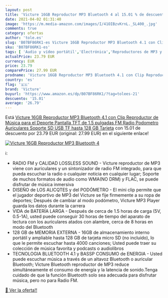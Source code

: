 ```yaml
---
layout: post
title: 'Victure 16GB Reproductor MP3 Bluetooth 4 al 15.01 % de descuento'
date: 2021-04-02 01:31:40
image: 'https://m.media-amazon.com/images/I/41OIBzvKrnL._SL400_.jpg'
comments: true
category: ofertas
author: 'tole.es'
slug: 'B07BF86RK1-es Victure 16GB Reproductor MP3 Bluetooth 4.1 con Clip...'
sku: 'B07BF86RK1-es'
tags: [ 'Audio y vídeo portátil','Electrónica','Reproductores de MP3 y MP4 portátiles','auriculares','bluetooth','victure', ]
actualPrice: 23.79 EUR
currency: EUR
price: 23.79
comparePrice: 27.99 EUR
prodname: 'Victure 16GB Reproductor MP3 Bluetooth 4.1 con Clip Reproductor de Música para el Deporte Pantalla TFT de 1.5 pulgadas  FM Radio  Podometro  Auriculares  Soporte SD USB TF hasta 128 GB Tarjeta'
country: 'es'
flag: '🇪🇸'
brand: 'Victure'
buyurl: 'https://www.amazon.es/dp/B07BF86RK1/?tag=tolees-21'
descuento: '15.01'
average: '26.79'
---
```


Está [Victure 16GB Reproductor MP3 Bluetooth 4.1 con Clip Reproductor de Música para el Deporte Pantalla TFT de 1.5 pulgadas  FM Radio  Podometro  Auriculares  Soporte SD USB TF hasta 128 GB Tarjeta](https://www.amazon.es/dp/B07BF86RK1/?tag=tolees-21) con 15.01 de descuento por 23.79 EUR (original: 27.99 EUR) en el siguiente enlace!

[![Victure 16GB Reproductor MP3 Bluetooth 4](https://m.media-amazon.com/images/I/41OIBzvKrnL._SL400_.jpg)](https://www.amazon.es/dp/B07BF86RK1/?tag=tolees-21)

ℹ️:

- RADIO FM y CALIDAD LOSSLESS SOUND - Victure reproductor de MP3 viene con auriculares y un sintonizador de radio FM integrado, para que pueda escuchar la radio o cualquier noticia en cualquier lugar; Soporte de muchos formatos de audio como WMA(NO DRM) y FLAC, se puede disfrutar de música inmersiva
- DISEÑO de LOS ALICQTES y del PODÓMETRO - El mini clip permite que el jugador deportivo de MP3 del Victure se fije firmemente a su ropa de deportes; Después de cambiar al modo podómetro, Victure MP3 Player guarda los datos durante la carrera
- VIDA de BATERÍA LARGA - Después de cerca de 1.5 horas de carga (5V, 0.5-1A), usted puede conseguir 30 horas de tiempo del aparato de lectura con los auriculares atados con alambre, cerca de 8 horas en modo del Bluetooth
- 128 GB de MEMORIA EXTERNA - 16GB de almacenamiento interno portátil y ampliable hasta 128 GB de tarjeta micro SD (no incluido), lo que le permite escuchar hasta 4000 canciones; Usted puede traer su colección de música favorita y podcasts o audiolibros
- TECNOLOGIA BLUETOOTH 4.1 y BASSP CONSUMO de ENERGIA - Usted puede escuchar música a través de un altavoz Bluetooth o auricular Bluetooth; Victure Bluetooth reproductor de MP3 reduce simultáneamente el consumo de energía y la latencia de sonido.Tenga cuidado de que la función Bluetooth solo sea adecuada para disfrutar música, pero no para Radio FM.

[🛒 Ver la oferta!!](https://www.amazon.es/dp/B07BF86RK1/?tag=tolees-21)
